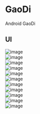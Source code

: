 # GaoDi
Android GaoDi
## 
## UI
![image](https://github.com/stoneWangL/GaoDi/blob/master/picture/0.png)
<br>
![image](https://github.com/stoneWangL/GaoDi/blob/master/picture/1.png) 
<br>
![image](https://github.com/stoneWangL/GaoDi/blob/master/picture/2.png)
<br>
![image](https://github.com/stoneWangL/GaoDi/blob/master/picture/3.png)
<br>
![image](https://github.com/stoneWangL/GaoDi/blob/master/picture/4.png) 
<br>
![image](https://github.com/stoneWangL/GaoDi/blob/master/picture/5.png)
<br>
![image](https://github.com/stoneWangL/GaoDi/blob/master/picture/6.png)
<br>
![image](https://github.com/stoneWangL/GaoDi/blob/master/picture/7.png)
<br>
![image](https://github.com/stoneWangL/GaoDi/blob/master/picture/8.png)
<br>
![image](https://github.com/stoneWangL/GaoDi/blob/master/picture/9.png) 
<br>
![image](https://github.com/stoneWangL/GaoDi/blob/master/picture/10.png)
<br>

